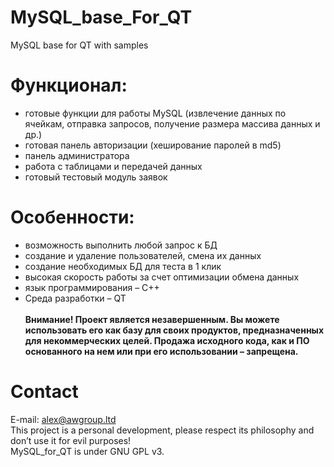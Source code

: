 # MySQL_base_For_QT
MySQL base for QT with samples<br>

# Функционал:

- готовые функции для работы MySQL (извлечение данных по ячейкам, отправка запросов, получение размера массива данных и др.)<br>
- готовая панель авторизации (хеширование паролей в md5)<br>
- панель администратора<br>
- работа с таблицами и передачей данных<br>
- готовый тестовый модуль заявок<br>
# Особенности:

- возможность выполнить любой запрос к БД<br>
- создание и удаление пользователей, смена их данных<br>
- создание необходимых БД для теста в 1 клик<br>
- высокая скорость работы за счет оптимизации обмена данных<br>
- язык программирования – С++<br>
- Среда разработки – QT<br><br>
<b>Внимание! Проект является незавершенным. Вы можете использовать его как базу для своих продуктов, предназначенных для некоммерческих целей. Продажа исходного кода, как и ПО основанного на нем или при его использовании – запрещена.</b>

# Contact
E-mail: alex@awgroup.ltd<br>
This project is a personal development, please respect its philosophy and don’t use it for evil purposes!<br>
MySQL_for_QT is under GNU GPL v3.<br>
